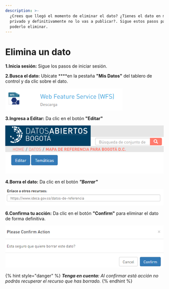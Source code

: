 ```yaml
---
description: >-
  ¿Crees que llegó el momento de eliminar el dato? ¿Tienes el dato en modo
  privado y definitivamente no lo vas a publicar?. Sigue estos pasos para
  poderlo eliminar.
---
```


# Elimina un dato

**1.Inicia sesión:** Sigue los pasos de iniciar sesión.

**2.Busca el dato:** Ubícate ****en la pestaña **"Mis Datos"** del tablero de control y da clic sobre el dato.

![](.gitbook/assets/image%20%2840%29.png)

**3.Ingresa a Editar:** Da clic en el botón **"Editar"**

![](.gitbook/assets/image%20%281%29.png)

**4.Borra el dato:** Da clic en el botón _**"Borrar"**_

![](.gitbook/assets/image%20%28104%29.png)

**6.Confirma tu acción:** Da clic en el botón **"Confirm"** para eliminar el dato de forma definitiva.

![](.gitbook/assets/image%20%2816%29.png)

{% hint style="danger" %}
_**Tenga en cuenta:** Al confirmar está acción no podrás recuperar el recurso que has borrado._
{% endhint %}

